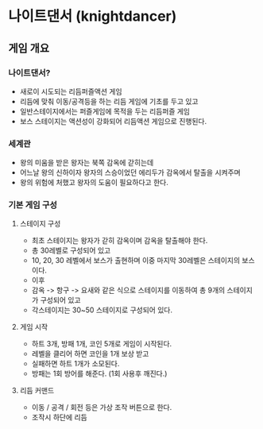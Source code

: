 # 나이트댄서 (knightdancer)
## 게임 개요
### 나이트댄서?
- 새로이 시도되는 리듬퍼즐액션 게임
- 리듬에 맞춰 이동/공격등을 하는 리듬 게임에 기초를 두고 있고  
- 일반스테이지에서는 퍼즐게임에 목적을 두는 리듬퍼즐 게임 
- 보스 스테이지는 액션성이 강화되어 리듬액션 게임으로 진행된다. 

### 세계관
- 왕의 미움을 받은 왕자는 북쪽 감옥에 갇히는데 
- 어느날 왕의 신하이자 왕자의 스승이었던 에리두가 감옥에서 탈출을 시켜주며
- 왕의 위험에 처했고 왕자의 도움이 필요하다고 한다. 

### 기본 게임 구성
1) 스테이지 구성
    - 최초 스테이지는 왕자가 갇히 감옥이며 감옥을 탈출해야 한다.
    - 총 30레벨로 구성되어 있고
    - 10, 20, 30 레벨에서 보스가 출현하며 이중 마지막 30레벨은 스테이지의 보스이다.
    - 이후 
    - 감옥 -> 항구 -> 요새와 같은 식으로 스테이지를 이동하여 총 9개의 스테이지가 구성되어 있고 
    - 각스테이지는 30~50 스테이지로 구성되어 있다. 
    
2) 게임 시작
    - 하트 3개, 방패 1개, 코인 5개로 게임이 시작된다.
    - 레벨을 클리어 하면 코인을 1개 보상 받고
    - 실패하면 하트 1개가 소모된다.
    - 방패는 1회 방어를 해준다. (1회 사용후 깨진다.)
3) 리듬 커맨드
    - 이동 / 공격 / 회전 등은 가상 조작 버튼으로 한다.
    - 조작시 하단에 리듬      







